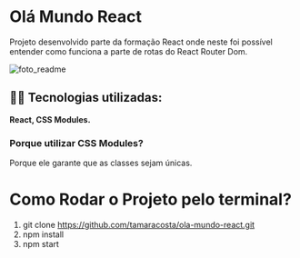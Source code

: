 # Olá Mundo React

Projeto desenvolvido parte da formação React onde neste foi possível entender como funciona a parte de rotas do React Router Dom.

![foto_readme](https://user-images.githubusercontent.com/75817559/212721316-b99839b6-96c3-4369-9e78-8abf8a3938b1.jpg)

## 👩‍💻 Tecnologias utilizadas:
**React, CSS Modules.**

### Porque utilizar CSS Modules?
Porque ele garante que as classes sejam únicas.

# Como Rodar o Projeto pelo terminal?
1) git clone https://github.com/tamaracosta/ola-mundo-react.git
2) npm install
3) npm start
